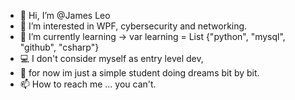 - 👋 Hi, I’m @James Leo
- 👀 I’m interested in WPF, cybersecurity and networking.	
- 🌱 I’m currently learning -> var learning = List<string> {"python", "mysql", "github", "csharp"}
- 💻 I don't consider myself as entry level dev, 
- 💞️ 	for now im just a simple student doing dreams bit by bit.
- 📫 How to reach me ... you can't.

<!---
JamesWithLeo/JamesWithLeo is a ✨ special ✨ repository because its `README.md` (this file) appears on your GitHub profile.
You can click the Preview link to take a look at your changes.
--->
